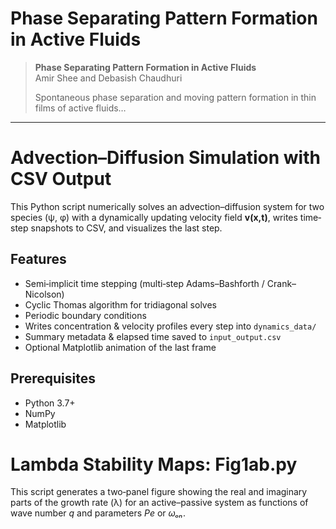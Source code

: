 # Phase Separating Pattern Formation in Active Fluids

> **Phase Separating Pattern Formation in Active Fluids**  
> Amir Shee and Debasish Chaudhuri  
>  
>  
> Spontaneous phase separation and moving pattern formation in thin films of active fluids…

---

# Advection–Diffusion Simulation with CSV Output

This Python script numerically solves an advection–diffusion system for two species (ψ, φ) with a dynamically updating velocity field **v(x,t)**, writes time‐step snapshots to CSV, and visualizes the last step.

## Features

- Semi‑implicit time stepping (multi‑step Adams–Bashforth / Crank–Nicolson)
- Cyclic Thomas algorithm for tridiagonal solves
- Periodic boundary conditions
- Writes concentration & velocity profiles every step into `dynamics_data/`
- Summary metadata & elapsed time saved to `input_output.csv`
- Optional Matplotlib animation of the last frame

## Prerequisites

- Python 3.7+
- NumPy
- Matplotlib


# Lambda Stability Maps: Fig1ab.py

This script generates a two‑panel figure showing the real and imaginary parts of the growth rate
(λ) for an active–passive system as functions of wave number *q* and parameters *Pe* or *ωₒₙ*.



